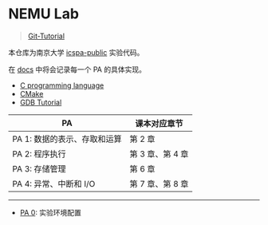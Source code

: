 # NEMU Lab

> [Git-Tutorial](https://xn--29s704loyd.com/2022/03/19/Git-Tutorial/)

本仓库为南京大学 [icspa-public](https://github.com/ics-nju-wl/icspa-public) 实验代码。

在 [docs](./docs) 中将会记录每一个 PA 的具体实现。

* [C programming language](https://zh.cppreference.com/w/c/language)
* [CMake](https://cmake.org/cmake/help/latest/guide/tutorial/index.html)
* [GDB Tutorial](https://www.cs.cmu.edu/~gilpin/tutorial/)

| PA                           | 课本对应章节         |
| ---------------------------- | -------------------- |
| PA 1: 数据的表示、存取和运算 | 第 $2$ 章            |
| PA 2: 程序执行               | 第 $3$ 章、第 $4$ 章 |
| PA 3: 存储管理               | 第 $6$ 章            |
| PA 4: 异常、中断和 I/O       | 第 $7$ 章、第 $8$ 章 |

---

* [PA 0](./docs/PA0.md): 实验环境配置
